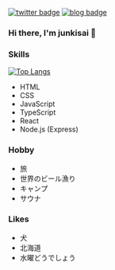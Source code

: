 [![twitter badge](https://img.shields.io/badge/twitter-junkisai-1da1f2?style=flat-square&logo=twitter)](https://twitter.com/junkisai) [![blog badge](https://img.shields.io/badge/homepage-junkisaito.com-1f425f?style=flat-square)](https://junkisaito.com)


### Hi there, I'm junkisai 👋

### Skills

[![Top Langs](https://github-readme-stats.vercel.app/api/top-langs/?username=junkisai&layout=compact)](https://github.com/junkisai)

- HTML
- CSS
- JavaScript
- TypeScript
- React
- Node.js (Express)

### Hobby

- 旅
- 世界のビール漁り
- キャンプ
- サウナ


### Likes

- 犬
- 北海道
- 水曜どうでしょう
